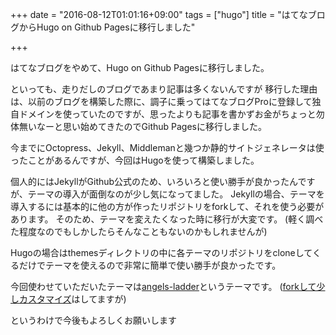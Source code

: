 +++
date = "2016-08-12T01:01:16+09:00"
tags = ["hugo"]
title = "はてなブログからHugo on Github Pagesに移行しました"

+++

はてなブログをやめて、Hugo on Github Pagesに移行しました。

といっても、走りだしのブログであまり記事は多くないんですが
移行した理由は、以前のブログを構築した際に、調子に乗ってはてなブログProに登録して独自ドメインを使っていたのですが、思ったよりも記事を書かずお金がちょっと勿体無いなーと思い始めてきたのでGithub Pagesに移行しました。

<!--more-->

今までにOctopress、Jekyll、Middlemanと幾つか静的サイトジェネレータは使ったことがあるんですが、今回はHugoを使って構築しました。

個人的にはJekyllがGithub公式のため、いろいろと使い勝手が良かったんですが、テーマの導入が面倒なのが少し気になってました。
Jekyllの場合、テーマを導入するには基本的に他の方が作ったリポジトリをforkして、それを使う必要があります。
そのため、テーマを変えたくなった時に移行が大変です。
(軽く調べた程度なのでもしかしたらそんなこともないのかもしれませんが)

Hugoの場合はthemesディレクトリの中に各テーマのリポジトリをcloneしてくるだけでテーマを使えるので非常に簡単で使い勝手が良かったです。

今回使わせていただいたテーマは[angels-ladder](https://github.com/tanksuzuki/angels-ladder)というテーマです。
([forkして少しカスタマイズ](https://github.com/tsub/angels-ladder/tree/my-customized-theme)はしてますが)

というわけで今後もよろしくお願いします
